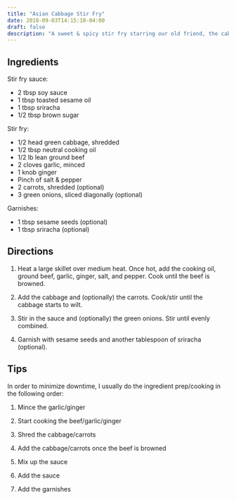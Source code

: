 ```yaml
---
title: "Asian Cabbage Stir Fry"
date: 2018-09-03T14:15:18-04:00
draft: false
description: "A sweet & spicy stir fry starring our old friend, the cabbage."
---
```


## Ingredients

Stir fry sauce:

- 2 tbsp soy sauce
- 1 tbsp toasted sesame oil
- 1 tbsp sriracha
- 1/2 tbsp brown sugar

Stir fry:

- 1/2 head green cabbage, shredded
- 1/2 tbsp neutral cooking oil
- 1/2 lb lean ground beef
- 2 cloves garlic, minced
- 1 knob ginger
- Pinch of salt & pepper
- 2 carrots, shredded (optional)
- 3 green onions, sliced diagonally (optional)

Garnishes:

- 1 tbsp sesame seeds (optional)
- 1 tbsp sriracha (optional)

## Directions

1. Heat a large skillet over medium heat.
   Once hot, add the cooking oil, ground beef, garlic, ginger, salt, and pepper.
   Cook until the beef is browned.

2. Add the cabbage and (optionally) the carrots.
   Cook/stir until the cabbage starts to wilt.

3. Stir in the sauce and (optionally) the green onions.
   Stir until evenly combined.

4. Garnish with sesame seeds and another tablespoon of sriracha (optional).

## Tips

In order to minimize downtime, I usually do the ingredient prep/cooking in the following order:

1. Mince the garlic/ginger

2. Start cooking the beef/garlic/ginger

3. Shred the cabbage/carrots

4. Add the cabbage/carrots once the beef is browned

5. Mix up the sauce

6. Add the sauce

7. Add the garnishes
